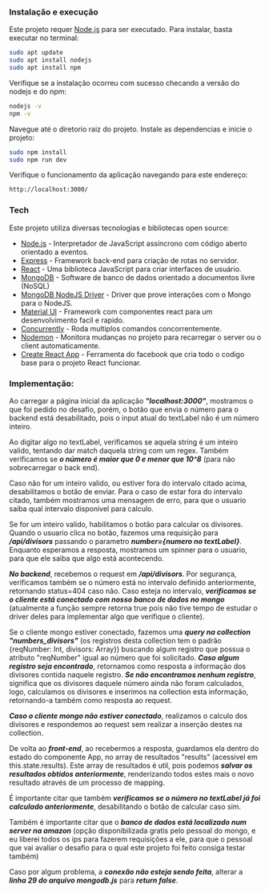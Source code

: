 ### Instalação e execução

Este projeto requer [Node.js](https://nodejs.org/) para ser executado.
Para instalar, basta executar no terminal:

```sh
sudo apt update
sudo apt install nodejs
sudo apt install npm
```
Verifique se a instalação ocorreu com sucesso checando a versão do nodejs e do npm:
```sh
nodejs -v
npm -v
```
Navegue até o diretorio raiz do projeto.
Instale as dependencias e inicie o projeto:
```sh
sudo npm install
sudo npm run dev
```
Verifique o funcionamento da aplicação navegando para este endereço:
```sh
http://localhost:3000/
```

### Tech
Este projeto utiliza diversas tecnologias e bibliotecas open source:

* [Node.js] - Interpretador de JavaScript assíncrono com código aberto orientado a eventos.
* [Express] - Framework back-end para criação de rotas no servidor.
* [React] - Uma biblioteca JavaScript para criar interfaces de usuário.
* [MongoDB] - Software de banco de dados orientado a documentos livre (NoSQL)
* [MongoDB NodeJS Driver] - Driver que prove interações com o Mongo para o NodeJS.
* [Material UI] - Framework com componentes react para um desenvolvimento facil e rapido.
* [Concurrently] - Roda multiplos comandos concorrentemente.
* [Nodemon] - Monitora mudanças no projeto para recarregar o server ou o client automaticamente.
* [Create React App] - Ferramenta do facebook que cria todo o codigo base para o projeto React funcionar.

### Implementação:

Ao carregar a página inicial da aplicação ***"localhost:3000"***, mostramos o que foi pedido no desafio, porém, o botão que envia o número para o backend está desabilitado, pois o input atual do textLabel não é um número inteiro.

Ao digitar algo no textLabel, verificamos se aquela string é um inteiro valido, tentando dar match daquela string com um regex. Também verificamos se ***o número é maior que 0 e menor que 10^8*** (para não sobrecarregar o back end).

Caso não for um inteiro valido, ou estiver fora do intervalo citado acima, desabilitamos o botão de enviar. Para o caso de estar fora do intervalo citado, também mostramos uma mensagem de erro, para que o usuario saiba qual intervalo disponivel para calculo.

Se for um inteiro valido, habilitamos o botão para calcular os divisores. Quando o usuario clica no botão, fazemos uma requisição para ***/api/divisors*** passando o parametro ***number={numero no textLabel}***. Enquanto esperamos a resposta, mostramos um spinner para o usuario, para que ele saiba que algo está acontecendo.

***No backend***, recebemos o request em ***/api/divisors***. Por segurança, verificamos também se o número está no intervalo definido anteriormente, retornando status=404 caso não. Caso esteja no intervalo, ***verificamos se o cliente está conectado com nosso banco de dados no mongo*** (atualmente a função sempre retorna true pois não tive tempo de estudar o driver deles para implementar algo que verifique o cliente). 

Se o cliente mongo estiver conectado, fazemos uma ***query na collection "numbers_divisors"*** (os registros desta collection tem o padrão {reqNumber: Int, divisors: Array}) buscando algum registro que possua o atributo "reqNumber" igual ao número que foi solicitado. ***Caso algum registro seja encontrado***, retornamos como resposta a informação dos divisores contida naquele registro. ***Se não encontramos nenhum registro***, significa que os divisores daquele número ainda não foram calculados, logo, calculamos os divisores e inserimos na collection esta informação, retornando-a também como resposta ao request.

***Caso o cliente mongo não estiver conectado***, realizamos o calculo dos divisores e respondemos ao request sem realizar a inserção destes na collection.

De volta ao ***front-end***, ao recebermos a resposta, guardamos ela dentro do estado do componente App, no array de resultados "results" (acessivel em this.state.results). Este array de resultados é util, pois podemos ***salvar os resultados obtidos anteriormente***, renderizando todos estes mais o novo resultado através de um processo de mapping. 

É importante citar que também ***verificamos se o número no textLabel já foi calculado anteriormente***, desabilitando o botão de calcular caso sim. 

Também é importante citar que o ***banco de dados está localizado num server na amazon*** (opção disponibilizada gratis pelo pessoal do mongo, e eu liberei todos os ips para fazerem requisições a ele, para que o pessoal que vai avaliar o desafio para o qual este projeto foi feito consiga testar também)

Caso por algum problema, a ***conexão não esteja sendo feita***, alterar a ***linha 29 do arquivo mongodb.js*** para ***return false***.

[//]: # (Links de referencia)

   [node.js]: <http://nodejs.org>
   [express]: <https://expressjs.com>
   [react]: <https://reactjs.org/>
   [mongodb]: <https://www.mongodb.com/>
   [mongodb nodejs driver]: <http://mongodb.github.io/node-mongodb-native/3.4/quick-start/quick-start/>
   [material ui]: <https://material-ui.com/>
   [concurrently]: <https://www.npmjs.com/package/concurrently>
   [nodemon]: <https://nodemon.io/>
   [create react app]: <https://github.com/facebook/create-react-app>
